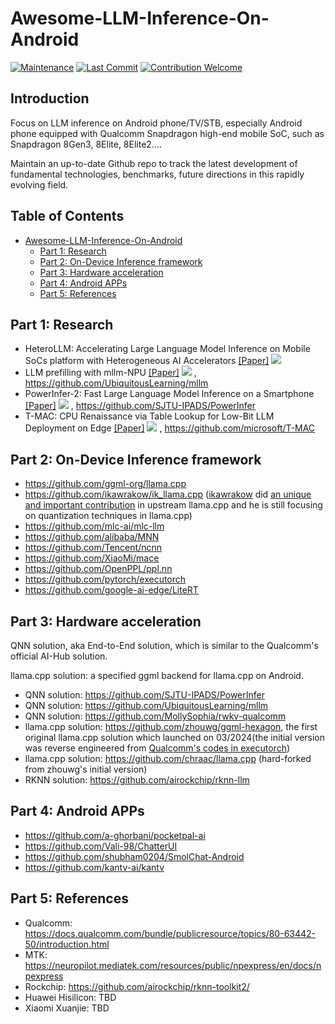 # Awesome-LLM-Inference-On-Android

[![Maintenance](https://img.shields.io/badge/Maintained%3F-yes-green.svg)](https://github.com/zhouwg/Awesome-LLM-Inference-On-Android)
[![Last Commit](https://img.shields.io/github/last-commit/zhouwg/Awesome-LLM-Inference-On-Android)](https://github.com/zhouwg/Awesome-LLM-Inference-On-Android)
[![Contribution Welcome](https://img.shields.io/badge/Contributions-welcome-blue)]()


##  Introduction

Focus on LLM inference on Android phone/TV/STB, especially Android phone equipped with Qualcomm Snapdragon high-end mobile SoC, such as Snapdragon 8Gen3, 8Elite, 8Elite2....

Maintain an up-to-date Github repo to track the latest development of fundamental technologies, benchmarks, future directions in this rapidly evolving field.


##  Table of Contents

- [Awesome-LLM-Inference-On-Android](#awesome-llm-inference-on-android)
  - [Part 1: Research](#part-1-research)
  - [Part 2: On-Device Inference framework](#part-2-on-device-inference-framework)
  - [Part 3: Hardware acceleration](#part-3-hardware-acceleration)
  - [Part 4: Android APPs](#part-4-android-apps)
  - [Part 5: References](#part-5-references)


## Part 1: Research
* HeteroLLM: Accelerating Large Language Model Inference on Mobile SoCs platform with Heterogeneous AI Accelerators  [[Paper]](https://arxiv.org/abs/2501.14794) ![](https://img.shields.io/badge/arXiv-2025.01-red)
* LLM prefilling with mllm-NPU [[Paper]](https://arxiv.org/abs/2407.05858v1) ![](https://img.shields.io/badge/arXiv-2024.07-red) , https://github.com/UbiquitousLearning/mllm
* PowerInfer-2: Fast Large Language Model Inference on a Smartphone  [[Paper]](https://arxiv.org/abs/2406.06282) ![](https://img.shields.io/badge/arXiv-2024.06-red) , https://github.com/SJTU-IPADS/PowerInfer
* T-MAC: CPU Renaissance via Table Lookup for Low-Bit LLM Deployment on Edge  [[Paper]](https://arxiv.org/abs/2407.00088v1) ![](https://img.shields.io/badge/arXiv-2024.06-red) , https://github.com/microsoft/T-MAC

## Part 2: On-Device Inference framework

* https://github.com/ggml-org/llama.cpp
* https://github.com/ikawrakow/ik_llama.cpp ([ikawrakow](https://github.com/ikawrakow) did [an unique and important contribution](https://github.com/ggml-org/llama.cpp/pull/1684) in upstream llama.cpp and he is still focusing on quantization techniques in llama.cpp)
* https://github.com/mlc-ai/mlc-llm
* https://github.com/alibaba/MNN
* https://github.com/Tencent/ncnn
* https://github.com/XiaoMi/mace
* https://github.com/OpenPPL/ppl.nn
* https://github.com/pytorch/executorch
* https://github.com/google-ai-edge/LiteRT

## Part 3: Hardware acceleration

QNN solution, aka End-to-End solution, which is similar to the Qualcomm's official AI-Hub solution.

llama.cpp solution: a specified ggml backend for llama.cpp on Android.

* QNN solution: https://github.com/SJTU-IPADS/PowerInfer
* QNN solution: https://github.com/UbiquitousLearning/mllm
* QNN solution: https://github.com/MollySophia/rwkv-qualcomm
* llama.cpp solution: https://github.com/zhouwg/ggml-hexagon, the first original llama.cpp solution which launched on 03/2024(the initial version was reverse engineered from [Qualcomm's codes in executorch](https://github.com/pytorch/executorch/tree/main/backends/qualcomm))
* llama.cpp solution: https://github.com/chraac/llama.cpp (hard-forked from zhouwg's initial version)
* RKNN solution: https://github.com/airockchip/rknn-llm

## Part 4: Android APPs
* https://github.com/a-ghorbani/pocketpal-ai
* https://github.com/Vali-98/ChatterUI
* https://github.com/shubham0204/SmolChat-Android
* https://github.com/kantv-ai/kantv

## Part 5: References
* Qualcomm: https://docs.qualcomm.com/bundle/publicresource/topics/80-63442-50/introduction.html
* MTK: https://neuropilot.mediatek.com/resources/public/npexpress/en/docs/npexpress
* Rockchip: https://github.com/airockchip/rknn-toolkit2/
* Huawei Hisilicon: TBD
* Xiaomi Xuanjie: TBD
